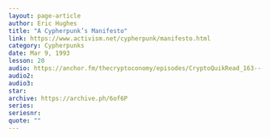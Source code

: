```yaml
---
layout: page-article
author: Eric Hughes
title: "A Cypherpunk’s Manifesto"
link: https://www.activism.net/cypherpunk/manifesto.html
category: Cypherpunks
date: Mar 9, 1993
lesson: 20
audio: https://anchor.fm/thecryptoconomy/episodes/CryptoQuikRead_163---A-Cypherpunks-Manifesto-Eric-Hughes-e2ndpc
audio2: 
audio3: 
star: 
archive: https://archive.ph/6of6P
series: 
seriesnr: 
quote: ""
---
```

